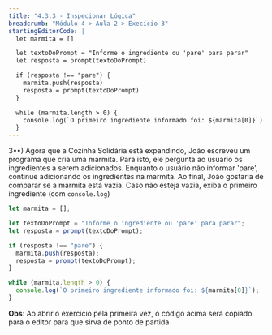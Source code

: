 ```yaml
---
title: "4.3.3 - Inspecionar Lógica"
breadcrumb: "Módulo 4 > Aula 2 > Execício 3"
startingEditorCode: |
  let marmita = []

  let textoDoPrompt = "Informe o ingrediente ou 'pare' para parar"
  let resposta = prompt(textoDoPrompt)

  if (resposta !== "pare") {
    marmita.push(resposta)
    resposta = prompt(textoDoPrompt)
  }

  while (marmita.length > 0) {
    console.log(`O primeiro ingrediente informado foi: ${marmita[0]}`)
  }
---
```


3••) Agora que a Cozinha Solidária está expandindo, João escreveu um programa que cria uma marmita. Para isto, ele pergunta ao usuário os ingredientes a serem adicionados. Enquanto o usuário não informar 'pare', continue adicionando os ingredientes na marmita. Ao final, João gostaria de comparar se a marmita está vazia. Caso não esteja vazia, exiba o primeiro ingrediente (com `console.log`)

```js
let marmita = [];

let textoDoPrompt = "Informe o ingrediente ou 'pare' para parar";
let resposta = prompt(textoDoPrompt);

if (resposta !== "pare") {
  marmita.push(resposta);
  resposta = prompt(textoDoPrompt);
}

while (marmita.length > 0) {
  console.log(`O primeiro ingrediente informado foi: ${marmita[0]}`);
}
```

**Obs**: Ao abrir o exercício pela primeira vez, o código acima será copiado para o editor para que sirva de ponto de partida
